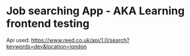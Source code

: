 # Job searching App - AKA Learning frontend testing

Api used: https://www.reed.co.uk/api/1.0/search?keywords=dev&location=london
